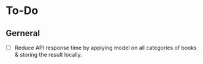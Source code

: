 # To-Do
## Gerneral
- [ ] Reduce API response time by applying model on all categories of books & storing the result locally.
